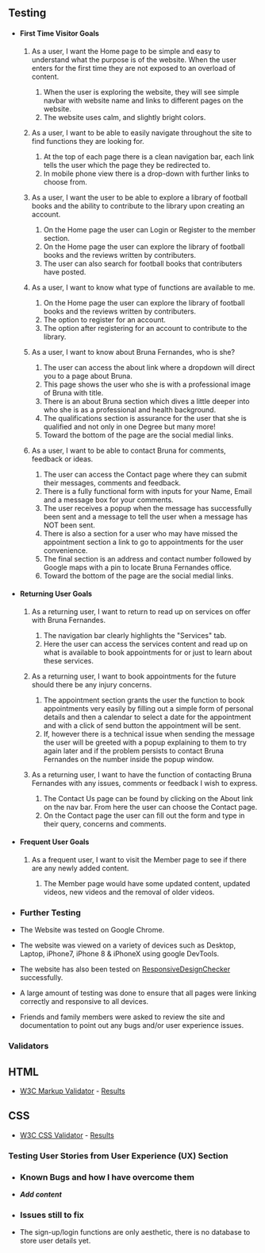 ## Testing

-   #### First Time Visitor Goals

    1. As a user, I want the Home page to be simple and easy to understand what the purpose is of the website. When the user enters for the first time they are not exposed to an overload of content.
    
        1. When the user is exploring the website, they will see simple navbar with website name and links to different pages on the website.
        2. The website uses calm, and slightly bright colors.
            
    2. As a user, I want to be able to easily navigate throughout the site to find functions they are looking for.
        
        1. At the top of each page there is a clean navigation bar, each link tells the user which the page they be redirected to.
        2. In mobile phone view there is a drop-down with further links to choose from.
                
    3. As a user, I want the user to be able to explore a library of football books and the ability to contribute to the library upon creating an account.
   
        1. On the Home page the user can Login or Register to the member section. 
        2. On the Home page the user can explore the library of football books and the reviews written by contributers.
        3. The user can also search for football books that contributers have posted.
      
    4. As a user, I want to know what type of functions are available to me.
    
        1. On the Home page the user can explore the library of football books and the reviews written by contributers.
        2. The option to register for an account.
        3. The option after registering for an account to contribute to the library.
        
    5. As a user, I want to know about Bruna Fernandes, who is she?
    
        1. The user can access the about link where a dropdown will direct you to a page about Bruna.
        2. This page shows the user who she is with a professional image of Bruna with title.  
        3. There is an about Bruna section which dives a little deeper into who she is as a professional and health background.
        4. The qualifications section is assurance for the user that she is qualified and not only in one Degree but many more!
        5. Toward the bottom of the page are the social medial links.

    7. As a user, I want to be able to contact Bruna for comments, feedback or ideas.
    
        1. The user can access the Contact page where they can submit their messages, comments and feedback.
        2. There is a fully functional form with inputs for your Name, Email and a message box for your comments.
        3. The user receives a popup when the message has successfully been sent and a message to tell the user when a message has NOT been sent.
        4. There is also a section for a user who may have missed the appointment section a link to go to appointments for the user convenience.
        5. The final section is an address and contact number followed by Google maps with a pin to locate Bruna Fernandes office.
        6. Toward the bottom of the page are the social medial links. 


-   #### Returning User Goals

    1. As a returning user, I want to return to read up on services on offer with Bruna Fernandes.

        1. The navigation bar clearly highlights the "Services" tab.
        2. Here the user can access the services content and read up on what is available to book appointments for or just to learn about these services.   
        
    2. As a returning user, I want to book appointments for the future should there be any injury concerns.
    
        1. The appointment section grants the user the function to book appointments very easily by filling out a simple form of personal details and then a calendar to select a date for the appointment and with a click of send button the appointment will be sent.
        2. If, however there is a technical issue when sending the message the user will be greeted with a popup explaining to them to try again later and if the problem persists to contact Bruna Fernandes on the number inside the popup window.

    3. As a returning user, I want to have the function of contacting Bruna Fernandes with any issues, comments or feedback I wish to express.
    
        1. The Contact Us page can be found by clicking on the About link on the nav bar. From here the user can choose the Contact page.
        2. On the Contact page the user can fill out the form and type in their query, concerns and comments.
        
-   #### Frequent User Goals

    1. As a frequent user, I want to visit the Member page to see if there are any newly added content.
        
        1. The Member page would have some updated content, updated videos, new videos and the removal of older videos.


-   ### Further Testing

-  The Website was tested on Google Chrome.
-  The website was viewed on a variety of devices such as Desktop, Laptop, iPhone7, iPhone 8 & iPhoneX using google DevTools.
-  The website has also been tested on <a href="https://responsivedesignchecker.com/">ResponsiveDesignChecker</a> successfully.
-  A large amount of testing was done to ensure that all pages were linking correctly and responsive to all devices.
-  Friends and family members were asked to review the site and documentation to point out any bugs and/or user experience issues.


### Validators

## HTML
-   [W3C Markup Validator](https://jigsaw.w3.org/css-validator/#validate_by_input) - [Results](https://github.com/Elippsis007/football_shelf_m3/tree/main/static/images/html_validation)

## CSS
-   [W3C CSS Validator](https://jigsaw.w3.org/css-validator/#validate_by_input) - [Results](https://github.com/Elippsis007/football_shelf_m3/tree/main/static/images/css-validation)

### Testing User Stories from User Experience (UX) Section


-   ### Known Bugs and how I have overcome them

-   *****Add content*****

-   ### Issues still to fix

-  The sign-up/login functions are only aesthetic, there is no database to store user details yet.
